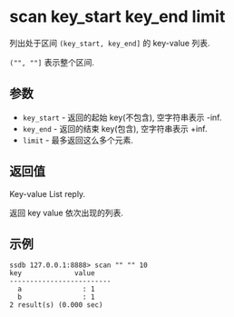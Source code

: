 # scan key_start key_end limit

列出处于区间 `(key_start, key_end]` 的 key-value 列表.

`("", ""]` 表示整个区间.

## 参数

* `key_start` - 返回的起始 key(不包含), 空字符串表示 -inf.
* `key_end` - 返回的结束 key(包含), 空字符串表示 +inf.
* `limit` - 最多返回这么多个元素. 

## 返回值

Key-value List reply.

返回 key value 依次出现的列表.

## 示例

	ssdb 127.0.0.1:8888> scan "" "" 10
	key             value
	-------------------------
	  a               : 1
	  b               : 1
	2 result(s) (0.000 sec)
